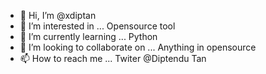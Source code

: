 - 👋 Hi, I’m @xdiptan
- 👀 I’m interested in ... Opensource tool
- 🌱 I’m currently learning ... Python
- 💞️ I’m looking to collaborate on ... Anything in opensource
- 📫 How to reach me ... Twiter @Diptendu Tan

<!---
xdiptan/xdiptan is a ✨ special ✨ repository because its `README.md` (this file) appears on your GitHub profile.
You can click the Preview link to take a look at your changes.
--->
